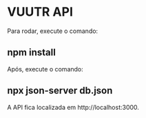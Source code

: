 # VUUTR API 

Para rodar, execute o comando: 

##  npm install

Após, execute o comando: 

## npx json-server db.json

A API fica localizada em http://localhost:3000.

